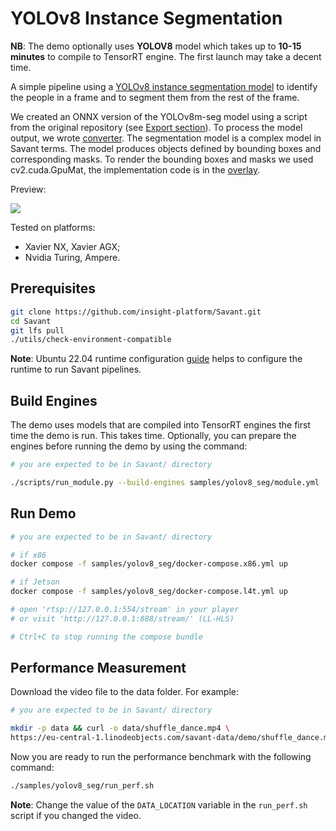 # YOLOv8 Instance Segmentation

**NB**: The demo optionally uses **YOLOV8** model which takes up to **10-15 minutes** to compile to TensorRT engine. The first launch may take a decent time.

A simple pipeline using a [YOLOv8 instance segmentation model](https://docs.ultralytics.com/tasks/segment/) to identify the people in a frame and to segment them from the rest of the frame.

We created an ONNX version of the YOLOv8m-seg model using a script from the original repository (see [Export section](https://docs.ultralytics.com/tasks/segment/#export)). To process the model output, we wrote [converter](module/converter.py). The segmentation model is a complex model in Savant terms. The model produces objects defined by bounding boxes and corresponding masks. To render the bounding boxes and masks we used cv2.cuda.GpuMat, the implementation code is in the [overlay](module/overlay.py).

Preview:

![](assets/shuffle_dance.webp)


Tested on platforms:
- Xavier NX, Xavier AGX;
- Nvidia Turing, Ampere.

## Prerequisites

```bash
git clone https://github.com/insight-platform/Savant.git
cd Savant
git lfs pull
./utils/check-environment-compatible
```

**Note**: Ubuntu 22.04 runtime configuration [guide](https://insight-platform.github.io/Savant/develop/getting_started/0_configure_prod_env.html) helps to configure the runtime to run Savant pipelines.

## Build Engines

The demo uses models that are compiled into TensorRT engines the first time the demo is run. This takes time. Optionally, you can prepare the engines before running the demo by using the command:

```bash
# you are expected to be in Savant/ directory

./scripts/run_module.py --build-engines samples/yolov8_seg/module.yml
```

## Run Demo

```bash
# you are expected to be in Savant/ directory

# if x86
docker compose -f samples/yolov8_seg/docker-compose.x86.yml up

# if Jetson
docker compose -f samples/yolov8_seg/docker-compose.l4t.yml up

# open 'rtsp://127.0.0.1:554/stream' in your player
# or visit 'http://127.0.0.1:888/stream/' (LL-HLS)

# Ctrl+C to stop running the compose bundle
```

## Performance Measurement

Download the video file to the data folder. For example:

```bash
# you are expected to be in Savant/ directory

mkdir -p data && curl -o data/shuffle_dance.mp4 \
https://eu-central-1.linodeobjects.com/savant-data/demo/shuffle_dance.mp4
```

Now you are ready to run the performance benchmark with the following command:

```bash
./samples/yolov8_seg/run_perf.sh 
```

**Note**: Change the value of the `DATA_LOCATION` variable in the `run_perf.sh` script if you changed the video.
